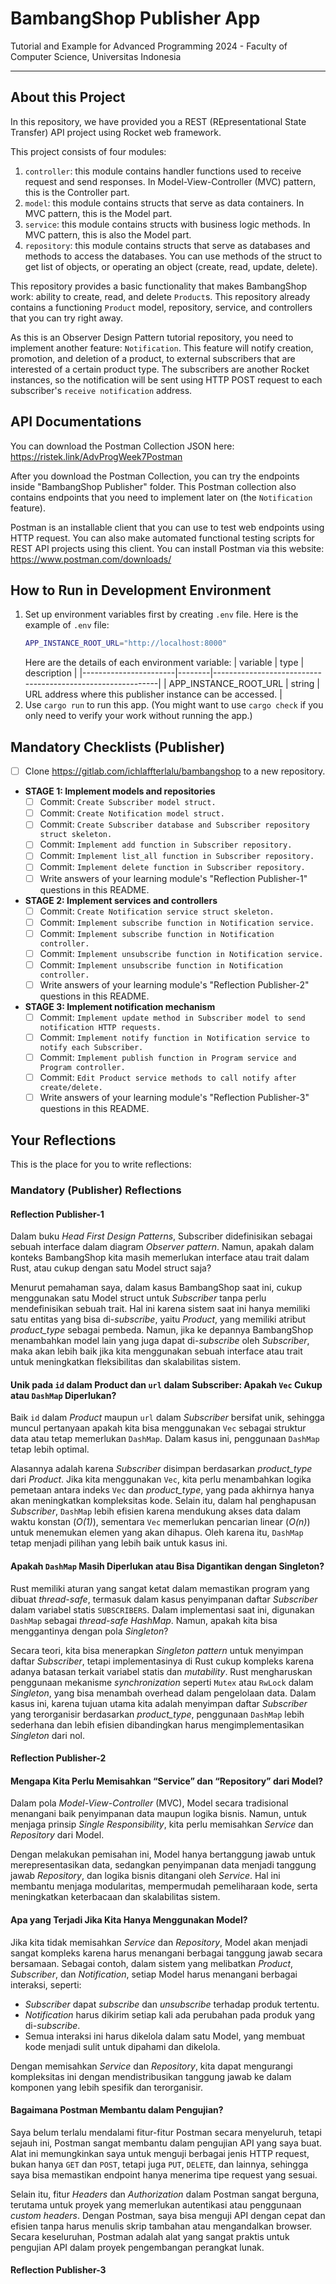 # BambangShop Publisher App
Tutorial and Example for Advanced Programming 2024 - Faculty of Computer Science, Universitas Indonesia

---

## About this Project
In this repository, we have provided you a REST (REpresentational State Transfer) API project using Rocket web framework.

This project consists of four modules:
1.  `controller`: this module contains handler functions used to receive request and send responses.
    In Model-View-Controller (MVC) pattern, this is the Controller part.
2.  `model`: this module contains structs that serve as data containers.
    In MVC pattern, this is the Model part.
3.  `service`: this module contains structs with business logic methods.
    In MVC pattern, this is also the Model part.
4.  `repository`: this module contains structs that serve as databases and methods to access the databases.
    You can use methods of the struct to get list of objects, or operating an object (create, read, update, delete).

This repository provides a basic functionality that makes BambangShop work: ability to create, read, and delete `Product`s.
This repository already contains a functioning `Product` model, repository, service, and controllers that you can try right away.

As this is an Observer Design Pattern tutorial repository, you need to implement another feature: `Notification`.
This feature will notify creation, promotion, and deletion of a product, to external subscribers that are interested of a certain product type.
The subscribers are another Rocket instances, so the notification will be sent using HTTP POST request to each subscriber's `receive notification` address.

## API Documentations

You can download the Postman Collection JSON here: https://ristek.link/AdvProgWeek7Postman

After you download the Postman Collection, you can try the endpoints inside "BambangShop Publisher" folder.
This Postman collection also contains endpoints that you need to implement later on (the `Notification` feature).

Postman is an installable client that you can use to test web endpoints using HTTP request.
You can also make automated functional testing scripts for REST API projects using this client.
You can install Postman via this website: https://www.postman.com/downloads/

## How to Run in Development Environment
1.  Set up environment variables first by creating `.env` file.
    Here is the example of `.env` file:
    ```bash
    APP_INSTANCE_ROOT_URL="http://localhost:8000"
    ```
    Here are the details of each environment variable:
    | variable              | type   | description                                                |
    |-----------------------|--------|------------------------------------------------------------|
    | APP_INSTANCE_ROOT_URL | string | URL address where this publisher instance can be accessed. |
2.  Use `cargo run` to run this app.
    (You might want to use `cargo check` if you only need to verify your work without running the app.)

## Mandatory Checklists (Publisher)
-   [ ] Clone https://gitlab.com/ichlaffterlalu/bambangshop to a new repository.
-   **STAGE 1: Implement models and repositories**
    -   [ ] Commit: `Create Subscriber model struct.`
    -   [ ] Commit: `Create Notification model struct.`
    -   [ ] Commit: `Create Subscriber database and Subscriber repository struct skeleton.`
    -   [ ] Commit: `Implement add function in Subscriber repository.`
    -   [ ] Commit: `Implement list_all function in Subscriber repository.`
    -   [ ] Commit: `Implement delete function in Subscriber repository.`
    -   [ ] Write answers of your learning module's "Reflection Publisher-1" questions in this README.
-   **STAGE 2: Implement services and controllers**
    -   [ ] Commit: `Create Notification service struct skeleton.`
    -   [ ] Commit: `Implement subscribe function in Notification service.`
    -   [ ] Commit: `Implement subscribe function in Notification controller.`
    -   [ ] Commit: `Implement unsubscribe function in Notification service.`
    -   [ ] Commit: `Implement unsubscribe function in Notification controller.`
    -   [ ] Write answers of your learning module's "Reflection Publisher-2" questions in this README.
-   **STAGE 3: Implement notification mechanism**
    -   [ ] Commit: `Implement update method in Subscriber model to send notification HTTP requests.`
    -   [ ] Commit: `Implement notify function in Notification service to notify each Subscriber.`
    -   [ ] Commit: `Implement publish function in Program service and Program controller.`
    -   [ ] Commit: `Edit Product service methods to call notify after create/delete.`
    -   [ ] Write answers of your learning module's "Reflection Publisher-3" questions in this README.

## Your Reflections
This is the place for you to write reflections:

### Mandatory (Publisher) Reflections

#### Reflection Publisher-1

Dalam buku *Head First Design Patterns*, Subscriber didefinisikan sebagai sebuah interface dalam diagram *Observer pattern*. Namun, apakah dalam konteks BambangShop kita masih memerlukan interface atau trait dalam Rust, atau cukup dengan satu Model struct saja?  

Menurut pemahaman saya, dalam kasus BambangShop saat ini, cukup menggunakan satu Model struct untuk *Subscriber* tanpa perlu mendefinisikan sebuah trait. Hal ini karena sistem saat ini hanya memiliki satu entitas yang bisa di-*subscribe*, yaitu *Product*, yang memiliki atribut *product_type* sebagai pembeda. Namun, jika ke depannya BambangShop menambahkan model lain yang juga dapat di-*subscribe* oleh *Subscriber*, maka akan lebih baik jika kita menggunakan sebuah interface atau trait untuk meningkatkan fleksibilitas dan skalabilitas sistem.  

#### **Unik pada `id` dalam Product dan `url` dalam Subscriber: Apakah `Vec` Cukup atau `DashMap` Diperlukan?**  

Baik `id` dalam *Product* maupun `url` dalam *Subscriber* bersifat unik, sehingga muncul pertanyaan apakah kita bisa menggunakan `Vec` sebagai struktur data atau tetap memerlukan `DashMap`. Dalam kasus ini, penggunaan `DashMap` tetap lebih optimal.  

Alasannya adalah karena *Subscriber* disimpan berdasarkan *product_type* dari *Product*. Jika kita menggunakan `Vec`, kita perlu menambahkan logika pemetaan antara indeks `Vec` dan *product_type*, yang pada akhirnya hanya akan meningkatkan kompleksitas kode. Selain itu, dalam hal penghapusan *Subscriber*, `DashMap` lebih efisien karena mendukung akses data dalam waktu konstan (*O(1)*), sementara `Vec` memerlukan pencarian linear (*O(n)*) untuk menemukan elemen yang akan dihapus. Oleh karena itu, `DashMap` tetap menjadi pilihan yang lebih baik untuk kasus ini.  

#### **Apakah `DashMap` Masih Diperlukan atau Bisa Digantikan dengan Singleton?**  

Rust memiliki aturan yang sangat ketat dalam memastikan program yang dibuat *thread-safe*, termasuk dalam kasus penyimpanan daftar *Subscriber* dalam variabel statis `SUBSCRIBERS`. Dalam implementasi saat ini, digunakan `DashMap` sebagai *thread-safe HashMap*. Namun, apakah kita bisa menggantinya dengan pola *Singleton*?  

Secara teori, kita bisa menerapkan *Singleton pattern* untuk menyimpan daftar *Subscriber*, tetapi implementasinya di Rust cukup kompleks karena adanya batasan terkait variabel statis dan *mutability*. Rust mengharuskan penggunaan mekanisme *synchronization* seperti `Mutex` atau `RwLock` dalam *Singleton*, yang bisa menambah overhead dalam pengelolaan data. Dalam kasus ini, karena tujuan utama kita adalah menyimpan daftar *Subscriber* yang terorganisir berdasarkan *product_type*, penggunaan `DashMap` lebih sederhana dan lebih efisien dibandingkan harus mengimplementasikan *Singleton* dari nol.  

#### Reflection Publisher-2

#### **Mengapa Kita Perlu Memisahkan “Service” dan “Repository” dari Model?**  

Dalam pola *Model-View-Controller* (MVC), Model secara tradisional menangani baik penyimpanan data maupun logika bisnis. Namun, untuk menjaga prinsip *Single Responsibility*, kita perlu memisahkan *Service* dan *Repository* dari Model.  

Dengan melakukan pemisahan ini, Model hanya bertanggung jawab untuk merepresentasikan data, sedangkan penyimpanan data menjadi tanggung jawab *Repository*, dan logika bisnis ditangani oleh *Service*. Hal ini membantu menjaga modularitas, mempermudah pemeliharaan kode, serta meningkatkan keterbacaan dan skalabilitas sistem.  

#### **Apa yang Terjadi Jika Kita Hanya Menggunakan Model?**  

Jika kita tidak memisahkan *Service* dan *Repository*, Model akan menjadi sangat kompleks karena harus menangani berbagai tanggung jawab secara bersamaan. Sebagai contoh, dalam sistem yang melibatkan *Product*, *Subscriber*, dan *Notification*, setiap Model harus menangani berbagai interaksi, seperti:  

- *Subscriber* dapat *subscribe* dan *unsubscribe* terhadap produk tertentu.  
- *Notification* harus dikirim setiap kali ada perubahan pada produk yang di-*subscribe*.  
- Semua interaksi ini harus dikelola dalam satu Model, yang membuat kode menjadi sulit untuk dipahami dan dikelola.  

Dengan memisahkan *Service* dan *Repository*, kita dapat mengurangi kompleksitas ini dengan mendistribusikan tanggung jawab ke dalam komponen yang lebih spesifik dan terorganisir.  

#### **Bagaimana Postman Membantu dalam Pengujian?**  

Saya belum terlalu mendalami fitur-fitur Postman secara menyeluruh, tetapi sejauh ini, Postman sangat membantu dalam pengujian API yang saya buat. Alat ini memungkinkan saya untuk menguji berbagai jenis HTTP request, bukan hanya `GET` dan `POST`, tetapi juga `PUT`, `DELETE`, dan lainnya, sehingga saya bisa memastikan endpoint hanya menerima tipe request yang sesuai.  

Selain itu, fitur *Headers* dan *Authorization* dalam Postman sangat berguna, terutama untuk proyek yang memerlukan autentikasi atau penggunaan *custom headers*. Dengan Postman, saya bisa menguji API dengan cepat dan efisien tanpa harus menulis skrip tambahan atau mengandalkan browser. Secara keseluruhan, Postman adalah alat yang sangat praktis untuk pengujian API dalam proyek pengembangan perangkat lunak.  

#### Reflection Publisher-3
